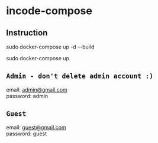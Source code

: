 # incode-compose

## Instruction

sudo docker-compose up -d --build

sudo docker-compose up

## `Admin - don't delete admin account :)`
email: admin@gmail.com <br>
password: admin

## `Guest`
email: guest@gmail.com <br>
password: guest